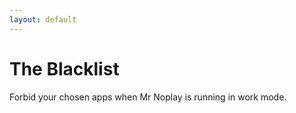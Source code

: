 ```yaml
---
layout: default
---
```


# The Blacklist

Forbid your chosen apps when Mr Noplay is running in work mode.
